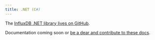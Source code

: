 ```yaml
---
title: .NET (C#)
---
```


The [InfluxDB .NET library lives on GitHub](https://github.com/ziyasal/InfluxDB.Net).

Documentation coming soon or [be a dear and contribute to these docs](https://github.com/influxdb/influxdb.org).
